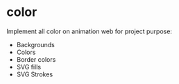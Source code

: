 # color
Implement all color on animation web for project purpose:
   - Backgrounds
   - Colors
   - Border colors
   - SVG fills
   - SVG Strokes



